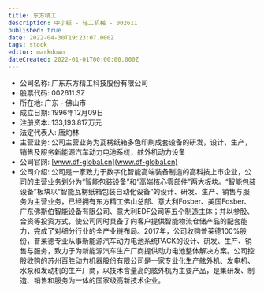 ```yaml
---
title: 东方精工
description: 中小板 - 轻工机械 - 002611
published: true
date: 2022-04-30T19:23:07.000Z
tags: stock
editor: markdown
dateCreated: 2022-01-01T00:00:00.000Z
---
```


- 公司名称: 广东东方精工科技股份有限公司
- 股票代码: 002611.SZ
- 所在地: 广东 - 佛山市
- 成立日期: 1996年12月09日
- 注册资本: 133,193.817万元
- 法定代表人: 唐灼林
- 主营业务: 公司主营业务为瓦楞纸箱多色印刷成套设备的研发，设计，生产，销售及服务新能源汽车动力电池系统，舷外机动力设备
- 公司官网: [www.df-global.cn](www.df-global.cn)
- 公司介绍: 公司是一家致力于数字化智能高端装备制造的高科技上市企业，公司的主营业务划分为“智能包装设备”和“高端核心零部件”两大板块。“智能包装设备”板块以“智能瓦楞纸箱包装自动化设备”的设计、研发、生产、销售与服务为主营业务，已经拥有东方精工佛山总部、意大利Fosber、美国Fosber、广东佛斯伯智能设备有限公司、意大利EDF公司等五个制造主体；并以参股、合资等投资方式，使公司同时具备了向客户提供智能物流仓储产品的配套能力，完成了对细分行业的全产业链布局。2017年，公司收购普莱德100%股份，普莱德专业从事新能源汽车动力电池系统PACK的设计、研发、生产、销售与服务，致力于为新能源汽车生产厂商提供动力电池整体解决方案。公司控股收购的苏州百胜动力机器股份有限公司是一家专业化生产舷外机、发电机、水泵和发动机的生产厂商，以技术含量高的舷外机为主要产品，是集研发、制造、销售和服务为一体的国家级高新技术企业。


